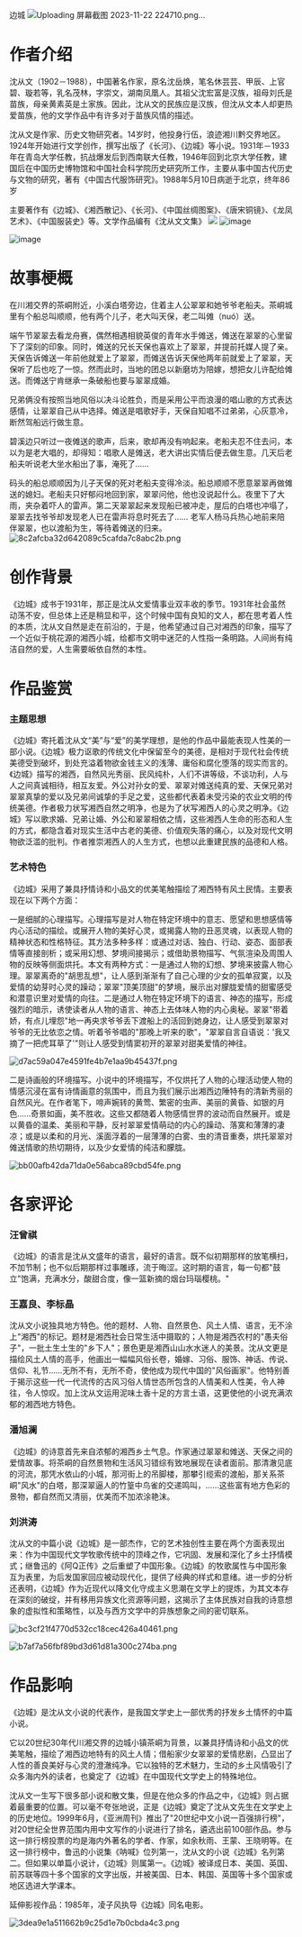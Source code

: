  边城 
 ![Uploading 屏幕截图 2023-11-22 224710.png…]()

# 作者介绍
沈从文（1902－1988），中国著名作家，原名沈岳焕，笔名休芸芸、甲辰、上官碧、璇若等，乳名茂林，字崇文，湖南凤凰人。其祖父沈宏富是汉族，祖母刘氏是苗族，母亲黄素英是土家族。因此，沈从文的民族应是汉族，但沈从文本人却更热爱苗族，他的文学作品中有许多对于苗族风情的描述。

沈从文是作家、历史文物研究者。14岁时，他投身行伍，浪迹湘川黔交界地区。1924年开始进行文学创作，撰写出版了《长河》、《边城》等小说。1931年－1933年在青岛大学任教，抗战爆发后到西南联大任教，1946年回到北京大学任教，建国后在中国历史博物馆和中国社会科学院历史研究所工作，主要从事中国古代历史与文物的研究，著有《中国古代服饰研究》。1988年5月10日病逝于北京，终年86岁

主要著作有《边城》、《湘西散记》、《长河》、《中国丝绸图案》、《唐宋铜镜》、《龙凤艺术》、《中国服装史》等。文学作品编有《沈从文文集》
![](C:\Users\24019\Pictures\QQ图片20231126164912.jpg)
![image](https://github.com/Disdcord-Flutter/discord/assets/151293204/bd4022e0-2ce6-4335-a0a6-a55b24485c43)

![image](https://github.com/Disdcord-Flutter/discord/assets/151293204/0686a634-2e17-428b-a82f-19aaf8bb8c6c)

# 故事梗概
在川湘交界的茶峒附近，小溪白塔旁边，住着主人公翠翠和她爷爷老船夫。茶峒城里有个船总叫顺顺，他有两个儿子，老大叫天保，老二叫傩（nuó）送。

端午节翠翠去看龙舟赛，偶然相遇相貌英俊的青年水手傩送，傩送在翠翠的心里留下了深刻的印象。同时，傩送的兄长天保也喜欢上了翠翠，并提前托媒人提了亲。天保告诉傩送一年前他就爱上了翠翠，而傩送告诉天保他两年前就爱上了翠翠，天保听了后也吃了一惊。然而此时，当地的团总以新磨坊为陪嫁，想把女儿许配给傩送。而傩送宁肯继承一条破船也要与翠翠成婚。

兄弟俩没有按照当地风俗以决斗论胜负，而是采用公平而浪漫的唱山歌的方式表达感情，让翠翠自己从中选择。傩送是唱歌好手，天保自知唱不过弟弟，心灰意冷，断然驾船远行做生意。

碧溪边只听过一夜傩送的歌声，后来，歌却再没有响起来。老船夫忍不住去问，本以为是老大唱的，却得知：唱歌人是傩送，老大讲出实情后便去做生意。几天后老船夫听说老大坐水船出了事，淹死了……

码头的船总顺顺因为儿子天保的死对老船夫变得冷淡。船总顺顺不愿意翠翠再做傩送的媳妇。老船夫只好郁闷地回到家，翠翠问他，他也没说起什么。夜里下了大雨，夹杂着吓人的雷声。第二天翠翠起来发现船已被冲走，屋后的白塔也冲塌了，翠翠去找爷爷却发现老人已在雷声将息时死去了…… 老军人杨马兵热心地前来陪伴翠翠，也以渡船为生，等待着傩送的归来。
![8c2afcba32d642089c5cafda7c8abc2b.png](en-resource://database/544:0)


# 创作背景
《边城》成书于1931年，那正是沈从文爱情事业双丰收的季节。1931年社会虽然动荡不安，但总体上还是稍显和平，这个时候中国有良知的文人，都在思考着人性的本质，沈从文自然是走在前沿的，于是，他希望通过自己对湘西的印象，描写了一个近似于桃花源的湘西小城，给都市文明中迷茫的人性指一条明路。人间尚有纯洁自然的爱，人生需要皈依自然的本性。


# 作品鉴赏
### 主题思想
《边城》寄托着沈从文“美”与“爱”的美学理想，是他的作品中最能表现人性美的一部小说。《边城》极力讴歌的传统文化中保留至今的美德，是相对于现代社会传统美德受到破坏，到处充溢着物欲金钱主义的浅薄、庸俗和腐化堕落的现实而言的。《边城》描写的湘西，自然风光秀丽、民风纯朴，人们不讲等级，不谈功利，人与人之间真诚相待，相互友爱。外公对孙女的爱、翠翠对傩送纯真的爱、天保兄弟对翠翠真挚的爱以及兄弟间诚挚的手足之爱，这些都代表着未受污染的农业文明的传统美德。作者极力状写湘西自然之明净，也是为了状写湘西人的心灵之明净。《边城》写以歌求婚、兄弟让婚、外公和翠翠相依之情，这些湘西人生命的形态和人生的方式，都隐含着对现实生活中古老的美德、价值观失落的痛心，以及对现代文明物欲泛滥的批判。作者推崇湘西人的人生方式，也想以此重建民族的品德和人格。

### 艺术特色
《边城》采用了兼具抒情诗和小品文的优美笔触描绘了湘西特有风土民情。主要表现在以下两个方面：

一是细腻的心理描写。心理描写是对人物在特定环境中的意志、愿望和思想感情等内心活动的描绘。或展开人物的美好心灵，或揭露人物的丑恶灵魂，以表现人物的精神状态和性格特征。其方法多种多样：或通过对话、独白、行动、姿态、面部表情等直接剖析；或采用幻想、梦境间接揭示；或借助景物描写、气氛渲染及周围人物的反映等侧面烘托。本文有两种方式：一是通过人物的幻想、梦境来披露人物心理。翠翠离奇的"胡思乱想"，让人感到渐渐有了自己心理的少女的孤单寂寞，以及爱情的幼芽时心灵的躁动；翠翠"顶美顶甜"的梦境，展示出对朦胧爱情的甜蜜感受和潜意识里对爱情的向往。二是通过人物在特定环境下的语言、神态的描写，形成强烈的暗示，诱使读者从人物的语言、神态上去体味人物的内心奥秘。翠翠"带着娇，有点儿埋怨"地一再央求爷爷丢下渡船上的活回到她身边，让人感受到翠翠对爷爷的无比依恋之情。听着爷爷唱的"那晚上听来的歌"，"翠翠自言自语说：'我又摘了一把虎耳草了'"则让人感受到情窦初开的翠翠对甜美爱情的神往。

![d7ac59a047e4591fe4b7e1aa9b45437f.png](en-resource://database/548:0)

二是诗画般的环境描写。小说中的环境描写，不仅烘托了人物的心理活动使人物的情感沉浸在富有诗情画意的氛围中，而且为我们展示出湘西边陲特有的清新秀丽的自然风光。在作者笔下，啼声婉转的黄莺、繁密的虫声、美丽的黄昏、如银的月色……奇景如画，美不胜收。这些又都随着人物感情世界的波动而自然展开。或是以黄昏的温柔、美丽和平静，反衬翠翠爱情萌动的内心的躁动、落寞和薄薄的凄凉；或是以柔和的月光、溪面浮着的一层薄薄的白雾、虫的清音重奏，烘托翠翠对傩送情歌的热切期待，以及少女爱情的纯洁和朦胧。

![bb00afb42da71da0e56abca89cbd54fe.png](en-resource://database/550:0)


# 各家评论


### 汪曾祺
《边城》的语言是沈从文盛年的语言，最好的语言。既不似初期那样的放笔横扫，不加节制；也不似后期那样过事雕琢，流于晦涩。这时期的语言，每一句都"鼓立"饱满，充满水分，酸甜合度，像一篮新摘的烟台玛瑙樱桃。"

### 王嘉良、李标晶
沈从文小说独具地方特色。他的题材、人物、自然景色、风土人情、语言，无不涂上"湘西"的标记。题材是湘西社会日常生活中摄取的；人物是湘西农村的"愚夫俗子"，一批土生土生的"乡下人"；景色更是湘西山山水水迷人的美景。沈从文更是描绘风土人情的高手，他画出一幅幅风俗长卷，婚嫁、习俗、服饰、神话、传说、信仰、礼节……无所不有，无所不奇，使他成为现代中国的"风俗画家"。他特别善于揭示这些一代一代流传的古风习俗人情世态所包含的人情美和人性美，令人神往，令人惊叹。加上沈从文运用泥味土香十足的方言土语，这更使他的小说充满浓郁的湘西地方特色。

### 潘旭澜
《边城》的诗意首先来自浓郁的湘西乡土气息。作家通过翠翠和傩送、天保之间的爱情故事。将茶峒的自然景物和生活风习错综有致地展现在读者面前。那清澈见底的河流，那凭水依山的小城，那河街上的吊脚楼，那攀引缆索的渡船，那关系茶峒"风水"的白塔，那深翠逼人的竹篁中鸟雀的交递鸣叫，……这些富有地方色彩的景物，都自然而又清丽，优美而不加浓涂艳沫。

### 刘洪涛
沈从文的中篇小说《边城》是一部杰作，它的艺术独创性主要在两个方面表现出来：作为中国现代文学牧歌传统中的顶峰之作，它巩固、发展和深化了乡土抒情模式；继鲁迅的《阿Q正传》之后重塑了中国形象。《边城》的牧歌属性与中国形象互为表里，为后发国家回应被动现代化，提供了经典的样式和意绪。进一步的分析还表明，《边城》作为近现代以降文化守成主义思潮在文学上的提炼，为其文本存在深刻的破绽，并有移用异族文化资源等问题，这揭示了主体民族对自我的诗意想象的虚拟性和策略性，以及与西方文学中的异族想象之间的密切联系。


![bc3cf21f4770d532cc18cec426a40461.png](en-resource://database/554:0)


![b7af7a56fbf89bd3d61d81a300c274ba.png](en-resource://database/556:0)

# 作品影响
《边城》是沈从文小说的代表作，是我国文学史上一部优秀的抒发乡土情怀的中篇小说。

它以20世纪30年代川湘交界的边城小镇茶峒为背景，以兼具抒情诗和小品文的优美笔触，描绘了湘西边地特有的风土人情；借船家少女翠翠的爱情悲剧，凸显出了人性的善良美好与心灵的澄澈纯净。它以独特的艺术魅力，生动的乡土风情吸引了众多海内外的读者，也奠定了《边城》在中国现代文学史上的特殊地位。

沈从文一生写下很多部小说和散文集，但是在他众多的作品之中，《边城》则占据着最重要的位置。可以毫不夸张地说，正是《边城》奠定了沈从文先生在文学史上的历史地位。1999年6月，《亚洲周刊》推出了"20世纪中文小说一百强排行榜"，对20世纪全世界范围内用中文写作的小说进行了排名，遴选出前100部作品。参与这一排行榜投票的均是海内外著名的学者、作家，如余秋雨、王蒙、王晓明等。在这一排行榜中，鲁迅的小说集《呐喊》位列第一，沈从文的小说《边城》名列第二。但如果以单篇小说计，《边城》则属第一。《边城》被译成日本、美国、英国、前苏联等四十多个国家的文字出版，并被美国、日本、韩国、英国等十多个国家或地区选进大学课本。

延伸影视作品：1985年，凌子风执导《边城》同名电影。

![3dea9e1a511662b9c25d1e7b0cbda4c3.png](en-resource://database/552:0)
